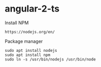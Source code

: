 # angular-2-ts

Install NPM

```$xslt
https://nodejs.org/en/
```

Package manager

```$xslt
sudo apt install nodejs
sudo apt install npm
sudo ln -s /usr/bin/nodejs /usr/bin/node
```